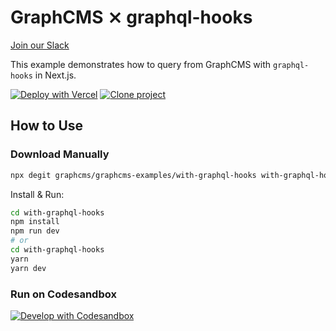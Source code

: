 # GraphCMS ⨯ graphql-hooks

[Join our Slack](https://slack.graphcms.com)

This example demonstrates how to query from GraphCMS with `graphql-hooks` in Next.js.

[![Deploy with Vercel](https://vercel.com/button)](https://vercel.com/import/project?template=https://github.com/GraphCMS/graphcms-examples/tree/master/with-graphql-hooks) [![Clone project](https://graphcms.com/button)](https://app.graphcms.com/clone/0ff23f7a41ce4da69a366ab299cc24d8)

## How to Use

### Download Manually

```bash
npx degit graphcms/graphcms-examples/with-graphql-hooks with-graphql-hooks
```

Install & Run:

```bash
cd with-graphql-hooks
npm install
npm run dev
# or
cd with-graphql-hooks
yarn
yarn dev
```

### Run on Codesandbox

[![Develop with Codesandbox](https://codesandbox.io/static/img/play-codesandbox.svg)](https://codesandbox.io/s/github/GraphCMS/graphcms-examples/tree/master/with-graphql-hooks)
